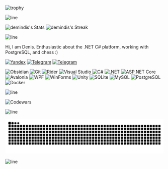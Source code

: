 ![trophy](https://github-profile-trophy.vercel.app/?username=demindis&theme=darkhub&no-bg=true&no-frame=true)

![line](https://capsule-render.vercel.app/api?type=rect&color=gradient&height=1)

![demindis's Stats](https://github-readme-stats.vercel.app/api?username=demindis&theme=vue-dark&show_icons=true&hide_border=true&count_private=true) ![demindis's Streak](https://github-readme-streak-stats.herokuapp.com/?user=demindis&theme=vue-dark&hide_border=true)


![line](https://capsule-render.vercel.app/api?type=rect&color=gradient&height=1)

Hi, I am Denis. Enthusiastic about the .NET C# platform, working with PostgreSQL, and chess :)

[telegram-news-badge]: https://img.shields.io/badge/demindis-Telegram-blue?style=flat&logo=Telegram
[telegram-news]: https://t.me/demindis

[![Yandex](https://img.shields.io/badge/-maxwelldenis888@yandex.ru-F9DB60?style=flat-square&logo=Yandex&logoColor=FF3333)](mailto:deti200500@yandex.ru) [![Telegram](https://img.shields.io/badge/Telegram-blue?style=flat-square&logo=Telegram)](https://t.me/demindis) [![Telegram][telegram-news-badge]][telegram-news] 


![Obsidian](https://img.shields.io/badge/Obsidian-%23483699.svg?style=for-the-badge&logo=obsidian&logoColor=white)
![Git](https://img.shields.io/badge/git-%23F05033.svg?style=for-the-badge&logo=git&logoColor=white)
![Rider](https://img.shields.io/badge/Rider-000000.svg?&style=for-the-badge&logo=rider&logoColor=white)
![Visual Studio](https://img.shields.io/badge/Visual%20Studio-5C2D91.svg?&style=for-the-badge&logo=visual-studio&logoColor=white)
![C#](https://img.shields.io/badge/C%23-68217A.svg?&style=for-the-badge&logo=c-sharp&logoColor=white)
![.NET](https://img.shields.io/badge/.NET-5C2D91?style=for-the-badge&logo=.net&logoColor=white)
![ASP.NET Core](https://img.shields.io/badge/ASP.NET%20Core-%23512BD4.svg?style=for-the-badge&logo=dotnet&logoColor=white)
![Avalonia](https://img.shields.io/badge/Avalonia-%233121B6.svg?style=for-the-badge&logo=avalonia&logoColor=white)
![WPF](https://img.shields.io/badge/WPF-%230078D7.svg?style=for-the-badge&logo=windows&logoColor=white)
![WinForms](https://img.shields.io/badge/WinForms-%230078D7.svg?style=for-the-badge&logo=windows&logoColor=white)
![Unity](https://img.shields.io/badge/Unity-%23FFFFFF.svg?style=for-the-badge&logo=unity&logoColor=black)
![SQLite](https://img.shields.io/badge/SQLite-%23003B57.svg?style=for-the-badge&logo=sqlite&logoColor=white)
![MySQL](https://img.shields.io/badge/MySQL-%234479A1.svg?style=for-the-badge&logo=mysql&logoColor=white)
![PostgreSQL](https://img.shields.io/badge/PostgreSQL-%23316192.svg?style=for-the-badge&logo=postgresql&logoColor=white)
![Docker](https://img.shields.io/badge/Docker-%232496ED.svg?style=for-the-badge&logo=docker&logoColor=white)

![line](https://capsule-render.vercel.app/api?type=rect&color=gradient&height=1)

![Codewars](https://www.codewars.com/users/Demindis/badges/large)


![line](https://capsule-render.vercel.app/api?type=rect&color=gradient&height=1)

![snake gif](https://github.com/demindis/demindis/blob/output/github-snake-dark.svg)


![line](https://capsule-render.vercel.app/api?type=rect&color=gradient&height=1)
